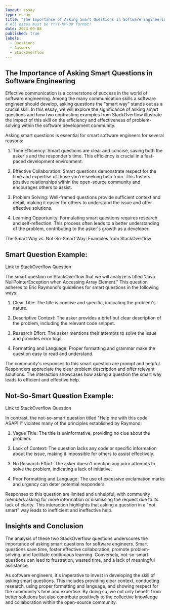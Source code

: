 ```yaml
---
layout: essay
type: essay
title: "The Importance of Asking Smart Questions in Software Engineering"
# All dates must be YYYY-MM-DD format!
date: 2023-09-08
published: true
labels:
  - Questions
  - Answers
  - StackOverflow
---
```


## The Importance of Asking Smart Questions in Software Engineering

Effective communication is a cornerstone of success in the world of software engineering. Among the many communication skills a software engineer should develop, asking questions the "smart way" stands out as a crucial skill. In this essay, we will explore the significance of asking smart questions and how two contrasting examples from StackOverflow illustrate the impact of this skill on the efficiency and effectiveness of problem-solving within the software development community.

Asking smart questions is essential for smart software engineers for several reasons:

1. Time Efficiency: Smart questions are clear and concise, saving both the asker's and the responder's time. This efficiency is crucial in a fast-paced development environment.

2. Effective Collaboration: Smart questions demonstrate respect for the time and expertise of those you're seeking help from. This fosters positive relationships within the open-source community and encourages others to assist.

3. Problem Solving: Well-framed questions provide sufficient context and detail, making it easier for others to understand the issue and offer effective solutions.

4. Learning Opportunity: Formulating smart questions requires research and self-reflection. This process often leads to a better understanding of the problem, contributing to the asker's growth as a developer.

The Smart Way vs. Not-So-Smart Way: Examples from StackOverflow

## Smart Question Example:

Link to StackOverflow Question

The smart question on StackOverflow that we will analyze is titled "Java NullPointerException when Accessing Array Element." This question adheres to Eric Raymond's guidelines for smart questions in the following ways:

1. Clear Title: The title is concise and specific, indicating the problem's nature.

2. Descriptive Context: The asker provides a brief but clear description of the problem, including the relevant code snippet.

3. Research Effort: The asker mentions their attempts to solve the issue and provides error logs.

4. Formatting and Language: Proper formatting and grammar make the question easy to read and understand.

The community's responses to this smart question are prompt and helpful. Responders appreciate the clear problem description and offer relevant solutions. The interaction showcases how asking a question the smart way leads to efficient and effective help.

## Not-So-Smart Question Example:

Link to StackOverflow Question

In contrast, the not-so-smart question titled "Help me with this code ASAP!!!" violates many of the principles established by Raymond:

1. Vague Title: The title is uninformative, providing no clue about the problem.

2. Lack of Context: The question lacks any code or specific information about the issue, making it impossible for others to assist effectively.

3. No Research Effort: The asker doesn't mention any prior attempts to solve the problem, indicating a lack of initiative.

4. Poor Formatting and Language: The use of excessive exclamation marks and urgency can deter potential responders.

Responses to this question are limited and unhelpful, with community members asking for more information or dismissing the request due to its lack of clarity. This interaction highlights that asking a question in a "not smart" way leads to inefficient and ineffective help.

## Insights and Conclusion

The analysis of these two StackOverflow questions underscores the importance of asking smart questions for software engineers. Smart questions save time, foster effective collaboration, promote problem-solving, and facilitate continuous learning. Conversely, not-so-smart questions can lead to frustration, wasted time, and a lack of meaningful assistance.

As software engineers, it's imperative to invest in developing the skill of asking smart questions. This includes providing clear context, conducting research, using proper formatting and language, and showing respect for the community's time and expertise. By doing so, we not only benefit from better solutions but also contribute positively to the collective knowledge and collaboration within the open-source community.
